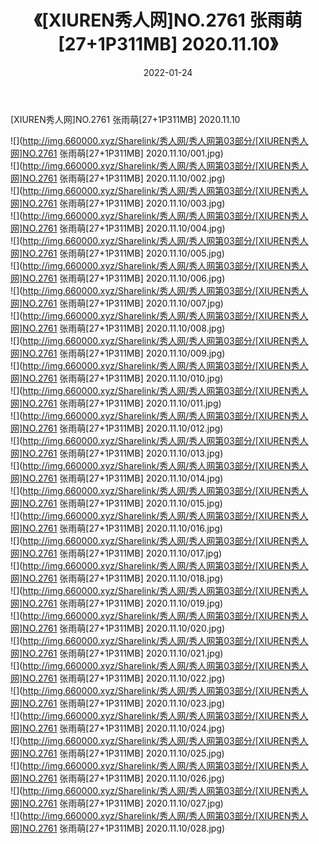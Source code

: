 ﻿---
layout: post
title:  《[XIUREN秀人网]NO.2761 张雨萌[27+1P311MB] 2020.11.10》
date:   2022-01-24
img: http://img.660000.xyz/Sharelink/秀人网/秀人网第03部分/[XIUREN秀人网]NO.2761 张雨萌[27+1P311MB] 2020.11.10/000.jpg
categories: [美女, 清纯, 唯美]
---

[XIUREN秀人网]NO.2761 张雨萌[27+1P311MB] 2020.11.10

 ![](http://img.660000.xyz/Sharelink/秀人网/秀人网第03部分/[XIUREN秀人网]NO.2761 张雨萌[27+1P311MB] 2020.11.10/001.jpg) <br>![](http://img.660000.xyz/Sharelink/秀人网/秀人网第03部分/[XIUREN秀人网]NO.2761 张雨萌[27+1P311MB] 2020.11.10/002.jpg) <br>![](http://img.660000.xyz/Sharelink/秀人网/秀人网第03部分/[XIUREN秀人网]NO.2761 张雨萌[27+1P311MB] 2020.11.10/003.jpg) <br>![](http://img.660000.xyz/Sharelink/秀人网/秀人网第03部分/[XIUREN秀人网]NO.2761 张雨萌[27+1P311MB] 2020.11.10/004.jpg) <br>![](http://img.660000.xyz/Sharelink/秀人网/秀人网第03部分/[XIUREN秀人网]NO.2761 张雨萌[27+1P311MB] 2020.11.10/005.jpg) <br>![](http://img.660000.xyz/Sharelink/秀人网/秀人网第03部分/[XIUREN秀人网]NO.2761 张雨萌[27+1P311MB] 2020.11.10/006.jpg) <br>![](http://img.660000.xyz/Sharelink/秀人网/秀人网第03部分/[XIUREN秀人网]NO.2761 张雨萌[27+1P311MB] 2020.11.10/007.jpg) <br>![](http://img.660000.xyz/Sharelink/秀人网/秀人网第03部分/[XIUREN秀人网]NO.2761 张雨萌[27+1P311MB] 2020.11.10/008.jpg) <br>![](http://img.660000.xyz/Sharelink/秀人网/秀人网第03部分/[XIUREN秀人网]NO.2761 张雨萌[27+1P311MB] 2020.11.10/009.jpg) <br>![](http://img.660000.xyz/Sharelink/秀人网/秀人网第03部分/[XIUREN秀人网]NO.2761 张雨萌[27+1P311MB] 2020.11.10/010.jpg) <br>![](http://img.660000.xyz/Sharelink/秀人网/秀人网第03部分/[XIUREN秀人网]NO.2761 张雨萌[27+1P311MB] 2020.11.10/011.jpg) <br>![](http://img.660000.xyz/Sharelink/秀人网/秀人网第03部分/[XIUREN秀人网]NO.2761 张雨萌[27+1P311MB] 2020.11.10/012.jpg) <br>![](http://img.660000.xyz/Sharelink/秀人网/秀人网第03部分/[XIUREN秀人网]NO.2761 张雨萌[27+1P311MB] 2020.11.10/013.jpg) <br>![](http://img.660000.xyz/Sharelink/秀人网/秀人网第03部分/[XIUREN秀人网]NO.2761 张雨萌[27+1P311MB] 2020.11.10/014.jpg) <br>![](http://img.660000.xyz/Sharelink/秀人网/秀人网第03部分/[XIUREN秀人网]NO.2761 张雨萌[27+1P311MB] 2020.11.10/015.jpg) <br>![](http://img.660000.xyz/Sharelink/秀人网/秀人网第03部分/[XIUREN秀人网]NO.2761 张雨萌[27+1P311MB] 2020.11.10/016.jpg) <br>![](http://img.660000.xyz/Sharelink/秀人网/秀人网第03部分/[XIUREN秀人网]NO.2761 张雨萌[27+1P311MB] 2020.11.10/017.jpg) <br>![](http://img.660000.xyz/Sharelink/秀人网/秀人网第03部分/[XIUREN秀人网]NO.2761 张雨萌[27+1P311MB] 2020.11.10/018.jpg) <br>![](http://img.660000.xyz/Sharelink/秀人网/秀人网第03部分/[XIUREN秀人网]NO.2761 张雨萌[27+1P311MB] 2020.11.10/019.jpg) <br>![](http://img.660000.xyz/Sharelink/秀人网/秀人网第03部分/[XIUREN秀人网]NO.2761 张雨萌[27+1P311MB] 2020.11.10/020.jpg) <br>![](http://img.660000.xyz/Sharelink/秀人网/秀人网第03部分/[XIUREN秀人网]NO.2761 张雨萌[27+1P311MB] 2020.11.10/021.jpg) <br>![](http://img.660000.xyz/Sharelink/秀人网/秀人网第03部分/[XIUREN秀人网]NO.2761 张雨萌[27+1P311MB] 2020.11.10/022.jpg) <br>![](http://img.660000.xyz/Sharelink/秀人网/秀人网第03部分/[XIUREN秀人网]NO.2761 张雨萌[27+1P311MB] 2020.11.10/023.jpg) <br>![](http://img.660000.xyz/Sharelink/秀人网/秀人网第03部分/[XIUREN秀人网]NO.2761 张雨萌[27+1P311MB] 2020.11.10/024.jpg) <br>![](http://img.660000.xyz/Sharelink/秀人网/秀人网第03部分/[XIUREN秀人网]NO.2761 张雨萌[27+1P311MB] 2020.11.10/025.jpg) <br>![](http://img.660000.xyz/Sharelink/秀人网/秀人网第03部分/[XIUREN秀人网]NO.2761 张雨萌[27+1P311MB] 2020.11.10/026.jpg) <br>![](http://img.660000.xyz/Sharelink/秀人网/秀人网第03部分/[XIUREN秀人网]NO.2761 张雨萌[27+1P311MB] 2020.11.10/027.jpg) <br>![](http://img.660000.xyz/Sharelink/秀人网/秀人网第03部分/[XIUREN秀人网]NO.2761 张雨萌[27+1P311MB] 2020.11.10/028.jpg) <br>